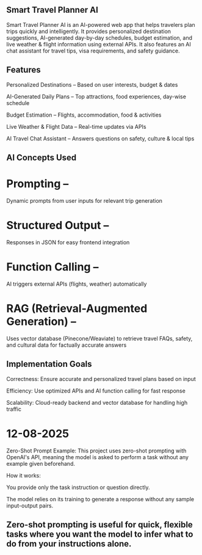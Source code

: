## Smart Travel Planner AI ##

Smart Travel Planner AI is an AI-powered web app that helps travelers plan trips quickly and intelligently. It provides personalized destination suggestions, AI-generated day-by-day schedules, budget estimation, and live weather & flight information using external APIs. It also features an AI chat assistant for travel tips, visa requirements, and safety guidance.

## Features

Personalized Destinations – Based on user interests, budget & dates

AI-Generated Daily Plans – Top attractions, food experiences, day-wise schedule

Budget Estimation – Flights, accommodation, food & activities

Live Weather & Flight Data – Real-time updates via APIs

AI Travel Chat Assistant – Answers questions on safety, culture & local tips


## AI Concepts Used

# Prompting – 
Dynamic prompts from user inputs for relevant trip generation

# Structured Output – 
Responses in JSON for easy frontend integration

# Function Calling –
AI triggers external APIs (flights, weather) automatically

# RAG (Retrieval-Augmented Generation) – 
Uses vector database (Pinecone/Weaviate) to retrieve travel FAQs, safety, and cultural data for factually accurate answers

## Implementation Goals

Correctness: Ensure accurate and personalized travel plans based on input

Efficiency: Use optimized APIs and AI function calling for fast response

Scalability: Cloud-ready backend and vector database for handling high traffic



# 12-08-2025

Zero-Shot Prompt Example: 
This project uses zero-shot prompting with OpenAI's API, meaning the model is asked to perform a task without any example given beforehand.

How it works:

You provide only the task instruction or question directly.

The model relies on its training to generate a response without any sample input-output pairs.

Zero-shot prompting is useful for quick, flexible tasks where you want the model to infer what to do from your instructions alone.
---
